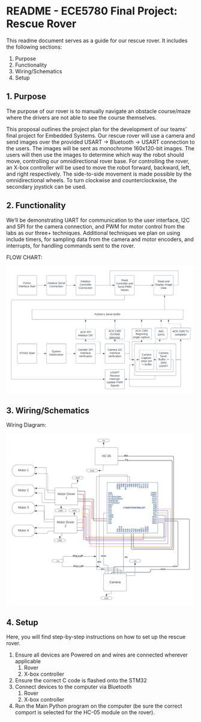 # README - ECE5780 Final Project: Rescue Rover

This readme document serves as a guide for our rescue rover. It includes the following sections:

1. Purpose
2. Functionality
3. Wiring/Schematics
4. Setup

## 1. Purpose

The purpose of our rover is to manually navigate an obstacle course/maze where the drivers are not able to see the course themselves.

This proposal outlines the project plan for the development of our teams’ final project for Embedded Systems. Our rescue rover will use a camera and send images over the provided USART → Bluetooth → USART connection to the users. The images will be sent as monochrome 160x120-bit images. The users will then use the images to determine which way the robot should move, controlling our omnidirectional rover base. For controlling the rover, an X-box controller will be used to move the robot forward, backward, left, and right respectively. The side-to-side movement is made possible by the omnidirectional wheels. To turn clockwise and counterclockwise, the secondary joystick can be used. 

## 2. Functionality

We’ll be demonstrating UART for communication to the user interface, I2C and SPI for the camera connection, and PWM for motor control from the labs as our three+ techniques. Additional techniques we plan on using include timers, for sampling data from the camera and motor encoders, and interrupts, for handling commands sent to the rover.

FLOW CHART:

![Software flowchart.png](software_flowchart.png)

## 3. Wiring/Schematics

Wiring Diagram:

![Wiring Diagram](wiring_diagram.png)

## 4. Setup

Here, you will find step-by-step instructions on how to set up the rescue rover. 

1. Ensure all devices are Powered on and wires are connected wherever applicable
    1. Rover
    2. X-box controller
2. Ensure the correct C code is flashed onto the STM32
3. Connect devices to the computer via Bluetooth
    1. Rover 
    2. X-box controller
4. Run the Main Python program on the computer (be sure the correct comport is selected for the HC-05 module on the rover).
